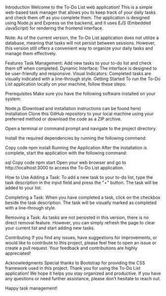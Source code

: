 Introduction
Welcome to the To-Do List web application! This is a simple web-based task manager that allows you to keep track of your daily tasks and check them off as you complete them. The application is designed using Node.js and Express on the backend, and it uses EJS (Embedded JavaScript) for rendering the frontend interface.

Note: As of the current version, the To-Do List application does not utilize a database, meaning that tasks will not persist between sessions. However, this version still offers a convenient way to organize your daily tasks and manage them effectively.

Features
Task Management: Add new tasks to your to-do list and check them off when completed.
Dynamic Interface: The interface is designed to be user-friendly and responsive.
Visual Indicators: Completed tasks are visually indicated with a line-through style.
Getting Started
To run the To-Do List application locally on your machine, follow these steps:

Prerequisites
Make sure you have the following software installed on your system:

Node.js (Download and installation instructions can be found here)
Installation
Clone this GitHub repository to your local machine using your preferred method or download the code as a ZIP archive.

Open a terminal or command prompt and navigate to the project directory.

Install the required dependencies by running the following command:

Copy code
npm install
Running the Application
After the installation is complete, start the application with the following command:

sql
Copy code
npm start
Open your web browser and go to http://localhost:3000 to access the To-Do List application.

How to Use
Adding a Task: To add a new task to your to-do list, type the task description in the input field and press the "+" button. The task will be added to your list.

Completing a Task: When you have completed a task, click on the checkbox beside the task description. The task will be visually marked as completed with a line-through style.

Removing a Task: As tasks are not persisted in this version, there is no direct removal feature. However, you can simply refresh the page to clear your current list and start adding new tasks.

Contributing
If you find any issues, have suggestions for improvements, or would like to contribute to this project, please feel free to open an issue or create a pull request. Your feedback and contributions are highly appreciated!

Acknowledgments
Special thanks to Bootstrap for providing the CSS framework used in this project.
Thank you for using the To-Do List application! We hope it helps you stay organized and productive. If you have any questions or need further assistance, please don't hesitate to reach out.

Happy task management!






